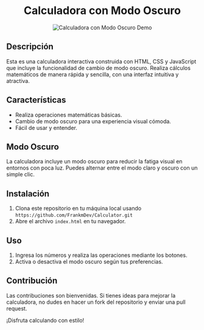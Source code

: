 <h1 align="center">Calculadora con Modo Oscuro</h1>

<p align="center">
  <img src="https://example.com/your-gif-url.gif" alt="Calculadora con Modo Oscuro Demo">
</p>

## Descripción

Esta es una calculadora interactiva construida con HTML, CSS y JavaScript que incluye la funcionalidad de cambio de modo oscuro. Realiza cálculos matemáticos de manera rápida y sencilla, con una interfaz intuitiva y atractiva.

## Características

- Realiza operaciones matemáticas básicas.
- Cambio de modo oscuro para una experiencia visual cómoda.
- Fácil de usar y entender.

## Modo Oscuro

La calculadora incluye un modo oscuro para reducir la fatiga visual en entornos con poca luz. Puedes alternar entre el modo claro y oscuro con un simple clic.

## Instalación

1. Clona este repositorio en tu máquina local usando `https://github.com/FrankmDev/Calculator.git`
2. Abre el archivo `index.html` en tu navegador.

## Uso

1. Ingresa los números y realiza las operaciones mediante los botones.
2. Activa o desactiva el modo oscuro según tus preferencias.

## Contribución

Las contribuciones son bienvenidas. Si tienes ideas para mejorar la calculadora, no dudes en hacer un fork del repositorio y enviar una pull request.

¡Disfruta calculando con estilo!
